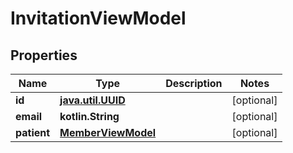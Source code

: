 
# InvitationViewModel

## Properties
Name | Type | Description | Notes
------------ | ------------- | ------------- | -------------
**id** | [**java.util.UUID**](java.util.UUID.md) |  |  [optional]
**email** | **kotlin.String** |  |  [optional]
**patient** | [**MemberViewModel**](MemberViewModel.md) |  |  [optional]



